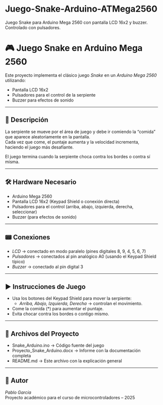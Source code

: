 # Juego-Snake-Arduino-ATMega2560
Juego Snake para Arduino Mega 2560 con pantalla LCD 16x2 y buzzer. Controlado con pulsadores.
# 🎮 Juego Snake en Arduino Mega 2560

Este proyecto implementa el clásico juego *Snake* en un *Arduino Mega 2560* utilizando:
- Pantalla LCD 16x2  
- Pulsadores para el control de la serpiente  
- Buzzer para efectos de sonido  

---

## 📌 Descripción
La serpiente se mueve por el área de juego y debe ir comiendo la “comida” que aparece aleatoriamente en la pantalla.  
Cada vez que come, el puntaje aumenta y la velocidad incrementa, haciendo el juego más desafiante.  

El juego termina cuando la serpiente choca contra los bordes o contra sí misma.  

---

## 🛠️ Hardware Necesario
- Arduino Mega 2560  
- Pantalla LCD 16x2 (Keypad Shield o conexión directa)  
- Pulsadores para el control (arriba, abajo, izquierda, derecha, seleccionar)  
- Buzzer (para efectos de sonido)  

---

## 📟 Conexiones
- *LCD* → conectado en modo paralelo (pines digitales 8, 9, 4, 5, 6, 7)  
- *Pulsadores* → conectados al pin analógico A0 (usando el Keypad Shield típico)  
- *Buzzer* → conectado al pin digital 3  

---

## ▶️ Instrucciones de Juego
- Usa los botones del Keypad Shield para mover la serpiente:  
  - *Arriba, Abajo, Izquierda, Derecha* → controlan el movimiento.  
- Come la comida (*) para aumentar el puntaje.  
- Evita chocar contra los bordes o contigo mismo.  

---

## 📂 Archivos del Proyecto
- Snake_Arduino.ino → Código fuente del juego  
- Proyecto_Snake_Arduino.docx → Informe con la documentación completa  
- README.md → Este archivo con la explicación general  

---

## 👤 Autor
*Pablo García*  
Proyecto académico para el curso de microcontroladores – 2025
 
